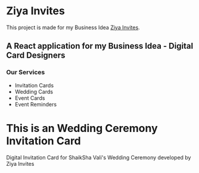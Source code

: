 # Ziya Invites

This project is made for my Business Idea [Ziya Invites](https://ziya-invites.netlify.app/).

## A React application for my Business Idea - Digital Card Designers

### Our Services

-   Invitation Cards
-   Wedding Cards
-   Event Cards
-   Event Reminders

# This is an Wedding Ceremony Invitation Card

Digital Invitation Card for ShaikSha Vali's Wedding Ceremony developed by Ziya Invites
